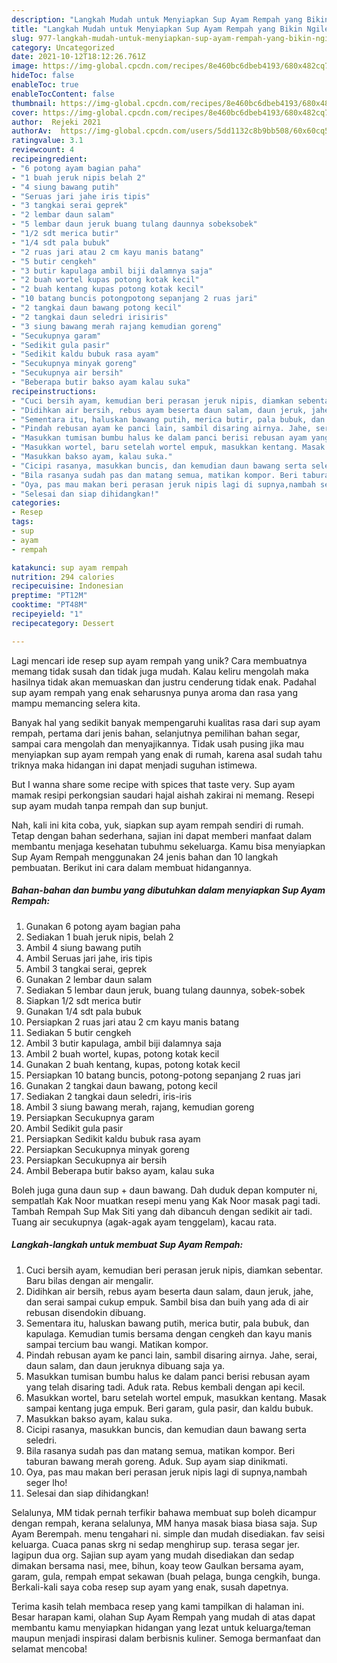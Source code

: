 ```yaml
---
description: "Langkah Mudah untuk Menyiapkan Sup Ayam Rempah yang Bikin Ngiler"
title: "Langkah Mudah untuk Menyiapkan Sup Ayam Rempah yang Bikin Ngiler"
slug: 977-langkah-mudah-untuk-menyiapkan-sup-ayam-rempah-yang-bikin-ngiler
category: Uncategorized
date: 2021-10-12T18:12:26.761Z
image: https://img-global.cpcdn.com/recipes/8e460bc6dbeb4193/680x482cq70/sup-ayam-rempah-foto-resep-utama.jpg
hideToc: false
enableToc: true
enableTocContent: false
thumbnail: https://img-global.cpcdn.com/recipes/8e460bc6dbeb4193/680x482cq70/sup-ayam-rempah-foto-resep-utama.jpg
cover: https://img-global.cpcdn.com/recipes/8e460bc6dbeb4193/680x482cq70/sup-ayam-rempah-foto-resep-utama.jpg
author:  Rejeki 2021
authorAv:  https://img-global.cpcdn.com/users/5dd1132c8b9bb508/60x60cq50/avatar.jpg
ratingvalue: 3.1
reviewcount: 4
recipeingredient:
- "6 potong ayam bagian paha"
- "1 buah jeruk nipis belah 2"
- "4 siung bawang putih"
- "Seruas jari jahe iris tipis"
- "3 tangkai serai geprek"
- "2 lembar daun salam"
- "5 lembar daun jeruk buang tulang daunnya sobeksobek"
- "1/2 sdt merica butir"
- "1/4 sdt pala bubuk"
- "2 ruas jari atau 2 cm kayu manis batang"
- "5 butir cengkeh"
- "3 butir kapulaga ambil biji dalamnya saja"
- "2 buah wortel kupas potong kotak kecil"
- "2 buah kentang kupas potong kotak kecil"
- "10 batang buncis potongpotong sepanjang 2 ruas jari"
- "2 tangkai daun bawang potong kecil"
- "2 tangkai daun seledri irisiris"
- "3 siung bawang merah rajang kemudian goreng"
- "Secukupnya garam"
- "Sedikit gula pasir"
- "Sedikit kaldu bubuk rasa ayam"
- "Secukupnya minyak goreng"
- "Secukupnya air bersih"
- "Beberapa butir bakso ayam kalau suka"
recipeinstructions:
- "Cuci bersih ayam, kemudian beri perasan jeruk nipis, diamkan sebentar. Baru bilas dengan air mengalir."
- "Didihkan air bersih, rebus ayam beserta daun salam, daun jeruk, jahe, dan serai sampai cukup empuk. Sambil bisa dan buih yang ada di air rebusan disendokin dibuang."
- "Sementara itu, haluskan bawang putih, merica butir, pala bubuk, dan kapulaga. Kemudian tumis bersama dengan cengkeh dan kayu manis sampai tercium bau wangi. Matikan kompor."
- "Pindah rebusan ayam ke panci lain, sambil disaring airnya. Jahe, serai, daun salam, dan daun jeruknya dibuang saja ya."
- "Masukkan tumisan bumbu halus ke dalam panci berisi rebusan ayam yang telah disaring tadi. Aduk rata. Rebus kembali dengan api kecil."
- "Masukkan wortel, baru setelah wortel empuk, masukkan kentang. Masak sampai kentang juga empuk. Beri garam, gula pasir, dan kaldu bubuk."
- "Masukkan bakso ayam, kalau suka."
- "Cicipi rasanya, masukkan buncis, dan kemudian daun bawang serta seledri."
- "Bila rasanya sudah pas dan matang semua, matikan kompor. Beri taburan bawang merah goreng. Aduk. Sup ayam siap dinikmati."
- "Oya, pas mau makan beri perasan jeruk nipis lagi di supnya,nambah seger lho!"
- "Selesai dan siap dihidangkan!"
categories:
- Resep
tags:
- sup
- ayam
- rempah

katakunci: sup ayam rempah 
nutrition: 294 calories
recipecuisine: Indonesian
preptime: "PT12M"
cooktime: "PT48M"
recipeyield: "1"
recipecategory: Dessert

---
```



Lagi mencari ide resep sup ayam rempah yang unik? Cara membuatnya memang tidak susah dan tidak juga mudah. Kalau keliru mengolah maka hasilnya tidak akan memuaskan dan justru cenderung tidak enak. Padahal sup ayam rempah yang enak seharusnya punya aroma dan rasa yang mampu memancing selera kita.


Banyak hal yang sedikit banyak mempengaruhi kualitas rasa dari sup ayam rempah, pertama dari jenis bahan, selanjutnya pemilihan bahan segar, sampai cara mengolah dan menyajikannya. Tidak usah pusing jika mau menyiapkan sup ayam rempah yang enak di rumah, karena asal sudah tahu triknya maka hidangan ini dapat menjadi suguhan istimewa.

But I wanna share some recipe with spices that taste very. Sup ayam mamak resipi perkongsian saudari hajal aishah zakirai ni memang. Resepi sup ayam mudah tanpa rempah dan sup bunjut.


Nah, kali ini kita coba, yuk, siapkan sup ayam rempah sendiri di rumah. Tetap dengan bahan sederhana, sajian ini dapat memberi manfaat dalam membantu menjaga kesehatan tubuhmu sekeluarga. Kamu bisa menyiapkan Sup Ayam Rempah menggunakan 24 jenis bahan dan 10 langkah pembuatan. Berikut ini cara dalam membuat hidangannya.

<!--inarticleads1-->

##### Bahan-bahan dan bumbu yang dibutuhkan dalam menyiapkan Sup Ayam Rempah:

1. Gunakan 6 potong ayam bagian paha
1. Sediakan 1 buah jeruk nipis, belah 2
1. Ambil 4 siung bawang putih
1. Ambil Seruas jari jahe, iris tipis
1. Ambil 3 tangkai serai, geprek
1. Gunakan 2 lembar daun salam
1. Sediakan 5 lembar daun jeruk, buang tulang daunnya, sobek-sobek
1. Siapkan 1/2 sdt merica butir
1. Gunakan 1/4 sdt pala bubuk
1. Persiapkan 2 ruas jari atau 2 cm kayu manis batang
1. Sediakan 5 butir cengkeh
1. Ambil 3 butir kapulaga, ambil biji dalamnya saja
1. Ambil 2 buah wortel, kupas, potong kotak kecil
1. Gunakan 2 buah kentang, kupas, potong kotak kecil
1. Persiapkan 10 batang buncis, potong-potong sepanjang 2 ruas jari
1. Gunakan 2 tangkai daun bawang, potong kecil
1. Sediakan 2 tangkai daun seledri, iris-iris
1. Ambil 3 siung bawang merah, rajang, kemudian goreng
1. Persiapkan Secukupnya garam
1. Ambil Sedikit gula pasir
1. Persiapkan Sedikit kaldu bubuk rasa ayam
1. Persiapkan Secukupnya minyak goreng
1. Persiapkan Secukupnya air bersih
1. Ambil Beberapa butir bakso ayam, kalau suka


Boleh juga guna daun sup + daun bawang. Dah duduk depan komputer ni, sempatlah Kak Noor muatkan resepi menu yang Kak Noor masak pagi tadi. Tambah Rempah Sup Mak Siti yang dah dibancuh dengan sedikit air tadi. Tuang air secukupnya (agak-agak ayam tenggelam), kacau rata. 

<!--inarticleads2-->

##### Langkah-langkah untuk membuat Sup Ayam Rempah:

1. Cuci bersih ayam, kemudian beri perasan jeruk nipis, diamkan sebentar. Baru bilas dengan air mengalir.
1. Didihkan air bersih, rebus ayam beserta daun salam, daun jeruk, jahe, dan serai sampai cukup empuk. Sambil bisa dan buih yang ada di air rebusan disendokin dibuang.
1. Sementara itu, haluskan bawang putih, merica butir, pala bubuk, dan kapulaga. Kemudian tumis bersama dengan cengkeh dan kayu manis sampai tercium bau wangi. Matikan kompor.
1. Pindah rebusan ayam ke panci lain, sambil disaring airnya. Jahe, serai, daun salam, dan daun jeruknya dibuang saja ya.
1. Masukkan tumisan bumbu halus ke dalam panci berisi rebusan ayam yang telah disaring tadi. Aduk rata. Rebus kembali dengan api kecil.
1. Masukkan wortel, baru setelah wortel empuk, masukkan kentang. Masak sampai kentang juga empuk. Beri garam, gula pasir, dan kaldu bubuk.
1. Masukkan bakso ayam, kalau suka.
1. Cicipi rasanya, masukkan buncis, dan kemudian daun bawang serta seledri.
1. Bila rasanya sudah pas dan matang semua, matikan kompor. Beri taburan bawang merah goreng. Aduk. Sup ayam siap dinikmati.
1. Oya, pas mau makan beri perasan jeruk nipis lagi di supnya,nambah seger lho!
1. Selesai dan siap dihidangkan!

Selalunya, MM tidak pernah terfikir bahawa membuat sup boleh dicampur dengan rempah, kerana selalunya, MM hanya masak biasa biasa saja. Sup Ayam Berempah. menu tengahari ni. simple dan mudah disediakan. fav seisi keluarga. Cuaca panas skrg ni sedap menghirup sup. terasa segar jer. lagipun dua org. Sajian sup ayam yang mudah disediakan dan sedap dimakan bersama nasi, mee, bihun, koay teow Gaulkan bersama ayam, garam, gula, rempah empat sekawan (buah pelaga, bunga cengkih, bunga. Berkali-kali saya coba resep sup ayam yang enak, susah dapetnya. 

Terima kasih telah membaca resep yang kami tampilkan di halaman ini. Besar harapan kami, olahan Sup Ayam Rempah yang mudah di atas dapat membantu kamu menyiapkan hidangan yang lezat untuk keluarga/teman maupun menjadi inspirasi dalam berbisnis kuliner. Semoga bermanfaat dan selamat mencoba!
